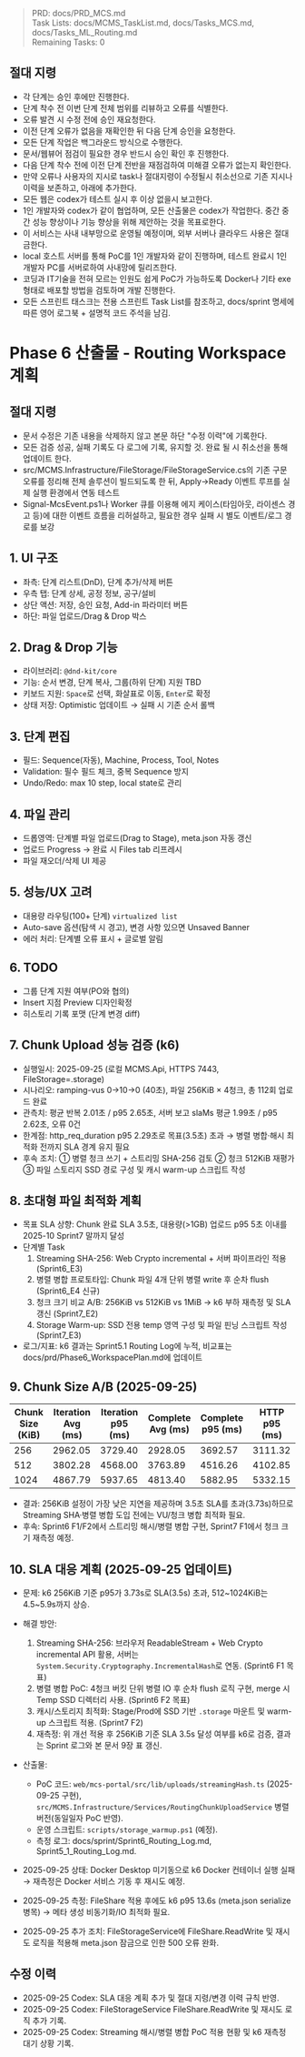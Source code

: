 > PRD: docs/PRD_MCS.md  
> Task Lists: docs/MCMS_TaskList.md, docs/Tasks_MCS.md, docs/Tasks_ML_Routing.md  
> Remaining Tasks: 0

## 절대 지령
- 각 단계는 승인 후에만 진행한다.
- 단계 착수 전 이번 단계 전체 범위를 리뷰하고 오류를 식별한다.
- 오류 발견 시 수정 전에 승인 재요청한다.
- 이전 단계 오류가 없음을 재확인한 뒤 다음 단계 승인을 요청한다.
- 모든 단계 작업은 백그라운드 방식으로 수행한다.
- 문서/웹뷰어 점검이 필요한 경우 반드시 승인 확인 후 진행한다.
- 다음 단계 착수 전에 이전 단계 전반을 재점검하여 미해결 오류가 없는지 확인한다.
- 만약 오류나 사용자의 지시로 task나 절대지령이 수정될시 취소선으로 기존 지시나 이력을 보존하고, 아래에 추가한다.
- 모든 웹은 codex가 테스트 실시 후 이상 없을시 보고한다.
- 1인 개발자와 codex가 같이 협업하며, 모든 산출물은 codex가 작업한다. 중간 중간 성능 향상이나 기능 향상을 위해 제안하는 것을 목표로한다.
- 이 서비스는 사내 내부망으로 운영될 예정이며, 외부 서버나 클라우드 사용은 절대 금한다.
- local 호스트 서버를 통해 PoC를 1인 개발자와 같이 진행하며, 테스트 완료시 1인 개발자 PC를 서버로하여 사내망에 릴리즈한다.
- 코딩과 IT기술을 전혀 모르는 인원도 쉽게 PoC가 가능하도록 Docker나 기타 exe 형태로 배포할 방법을 검토하며 개발 진행한다.
- 모든 스프린트 태스크는 전용 스프린트 Task List를 참조하고, docs/sprint 명세에 따른 영어 로그북 + 설명적 코드 주석을 남김.
# Phase 6 산출물 - Routing Workspace 계획
## 절대 지령
- 문서 수정은 기존 내용을 삭제하지 않고 본문 하단 "수정 이력"에 기록한다.
- 모든 검증 성공, 실패 기록도 다 로그에 기록, 유지할 것. 완료 될 시 취소선을 통해 업데이트 한다.
- src/MCMS.Infrastructure/FileStorage/FileStorageService.cs의 기존 구문 오류를 정리해 전체 솔루션이 빌드되도록 한 뒤, Apply→Ready 이벤트 루프를 실제 실행 환경에서 연동 테스트
- Signal-McsEvent.ps1나 Worker 큐를 이용해 에지 케이스(타임아웃, 라이센스 경고 등)에 대한 이벤트 흐름을 리허설하고, 필요한 경우 실패 시 별도 이벤트/로그 경로를 보강


## 1. UI 구조
- 좌측: 단계 리스트(DnD), 단계 추가/삭제 버튼
- 우측 탭: 단계 상세, 공정 정보, 공구/설비
- 상단 액션: 저장, 승인 요청, Add-in 파라미터 버튼
- 하단: 파일 업로드/Drag & Drop 박스

## 2. Drag & Drop 기능
- 라이브러리: `@dnd-kit/core`
- 기능: 순서 변경, 단계 복사, 그룹(하위 단계) 지원 TBD
- 키보드 지원: `Space`로 선택, 화살표로 이동, `Enter`로 확정
- 상태 저장: Optimistic 업데이트 → 실패 시 기존 순서 롤백

## 3. 단계 편집
- 필드: Sequence(자동), Machine, Process, Tool, Notes
- Validation: 필수 필드 체크, 중복 Sequence 방지
- Undo/Redo: max 10 step, local state로 관리

## 4. 파일 관리
- 드롭영역: 단계별 파일 업로드(Drag to Stage), meta.json 자동 갱신
- 업로드 Progress → 완료 시 Files tab 리프레시
- 파일 재오더/삭제 UI 제공

## 5. 성능/UX 고려
- 대용량 라우팅(100+ 단계) `virtualized list`
- Auto-save 옵션(탐색 시 경고), 변경 사항 있으면 Unsaved Banner
- 에러 처리: 단계별 오류 표시 + 글로벌 알림

## 6. TODO
- 그룹 단계 지원 여부(PO와 협의)
- Insert 지점 Preview 디자인확정
- 히스토리 기록 포맷 (단계 변경 diff)
## 7. Chunk Upload 성능 검증 (k6)
- 실행일시: 2025-09-25 (로컬 MCMS.Api, HTTPS 7443, FileStorage=.storage)
- 시나리오: ramping-vus 0→10→0 (40초), 파일 256KiB × 4청크, 총 112회 업로드 완료
- 관측치: 평균 반복 2.01초 / p95 2.65초, 서버 보고 slaMs 평균 1.99초 / p95 2.62초, 오류 0건
- 한계점: http_req_duration p95 2.29초로 목표(3.5초) 초과 → 병렬 병합·해시 최적화 전까지 SLA 경계 유지 필요
- 후속 조치: ① 병렬 청크 쓰기 + 스트리밍 SHA-256 검토 ② 청크 512KiB 재평가 ③ 파일 스토리지 SSD 경로 구성 및 캐시 warm-up 스크립트 작성
## 8. 초대형 파일 최적화 계획
- 목표 SLA 상향: Chunk 완료 SLA 3.5초, 대용량(>1GB) 업로드 p95 5초 이내를 2025-10 Sprint7 말까지 달성
- 단계별 Task
  1. Streaming SHA-256: Web Crypto incremental + 서버 파이프라인 적용 (Sprint6_E3)
  2. 병렬 병합 프로토타입: Chunk 파일 4개 단위 병렬 write 후 순차 flush (Sprint6_E4 신규)
  3. 청크 크기 비교 A/B: 256KiB vs 512KiB vs 1MiB → k6 부하 재측정 및 SLA 갱신 (Sprint7_E2)
  4. Storage Warm-up: SSD 전용 temp 영역 구성 및 파일 핀닝 스크립트 작성 (Sprint7_E3)
- 로그/지표: k6 결과는 Sprint5.1 Routing Log에 누적, 비교표는 docs/prd/Phase6_WorkspacePlan.md에 업데이트
## 9. Chunk Size A/B (2025-09-25)
| Chunk Size (KiB) | Iteration Avg (ms) | Iteration p95 (ms) | Complete Avg (ms) | Complete p95 (ms) | HTTP p95 (ms) |
|-----------------|--------------------|--------------------|-------------------|-------------------|---------------|
| 256             | 2962.05            | 3729.40            | 2928.05           | 3692.57           | 3111.32       |
| 512             | 3802.28            | 4568.00            | 3763.89           | 4516.26           | 4102.85       |
| 1024            | 4867.79            | 5937.65            | 4813.40           | 5882.95           | 5332.15       |
- 결과: 256KiB 설정이 가장 낮은 지연을 제공하며 3.5초 SLA를 초과(3.73s)하므로 Streaming SHA·병렬 병합 도입 전에는 VU/청크 병합 최적화 필요.
- 후속: Sprint6 F1/F2에서 스트리밍 해시/병렬 병합 구현, Sprint7 F1에서 청크 크기 재측정 예정.
## 10. SLA 대응 계획 (2025-09-25 업데이트)
- 문제: k6 256KiB 기준 p95가 3.73s로 SLA(3.5s) 초과, 512~1024KiB는 4.5~5.9s까지 상승.
- 해결 방안:
  1. Streaming SHA-256: 브라우저 ReadableStream + Web Crypto incremental API 활용, 서버는 `System.Security.Cryptography.IncrementalHash`로 연동. (Sprint6 F1 목표)
  2. 병렬 병합 PoC: 4청크 버킷 단위 병렬 IO 후 순차 flush 로직 구현, merge 시 Temp SSD 디렉터리 사용. (Sprint6 F2 목표)
  3. 캐시/스토리지 최적화: Stage/Prod에 SSD 기반 `.storage` 마운트 및 warm-up 스크립트 적용. (Sprint7 F2)
  4. 재측정: 위 개선 적용 후 256KiB 기준 SLA 3.5s 달성 여부를 k6로 검증, 결과는 Sprint 로그와 본 문서 9장 표 갱신.
- 산출물:
  - PoC 코드: `web/mcs-portal/src/lib/uploads/streamingHash.ts` (2025-09-25 구현), `src/MCMS.Infrastructure/Services/RoutingChunkUploadService` 병렬 버전(동일일자 PoC 반영).
  - 운영 스크립트: `scripts/storage_warmup.ps1` (예정).
  - 측정 로그: docs/sprint/Sprint6_Routing_Log.md, Sprint5_1_Routing_Log.md.
- 2025-09-25 상태: Docker Desktop 미기동으로 k6 Docker 컨테이너 실행 실패 → 재측정은 Docker 서비스 기동 후 재시도 예정.

- 2025-09-25 측정: FileShare 적용 후에도 k6 p95 13.6s (meta.json serialize 병목) → 메타 생성 비동기화/IO 최적화 필요.
- 2025-09-25 추가 조치: FileStorageService에 FileShare.ReadWrite 및 재시도 로직을 적용해 meta.json 잠금으로 인한 500 오류 완화.
## 수정 이력
- 2025-09-25 Codex: SLA 대응 계획 추가 및 절대 지령/변경 이력 규칙 반영.
- 2025-09-25 Codex: FileStorageService FileShare.ReadWrite 및 재시도 로직 추가 기록.
- 2025-09-25 Codex: Streaming 해시/병렬 병합 PoC 적용 현황 및 k6 재측정 대기 상황 기록.



